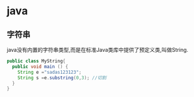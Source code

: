 # java

## 字符串
java没有内置的字符串类型,而是在标准Java类库中提供了预定义类,叫做String.

```java
public class MyString{
  public void main () {
    String e ="sadas123123";
    String s =e.substring(0,3); //切割
  }
}
```